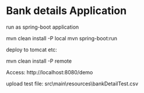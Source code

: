 # Bank details Application

run as spring-boot application

mvn clean install -P local
mvn spring-boot:run

deploy to tomcat etc:

mvn clean install -P remote

Access:
http://localhost:8080/demo

upload test file:
src\main\resources\bankDetailTest.csv